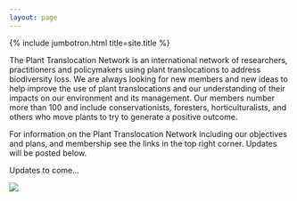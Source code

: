 ```yaml
---
layout: page
---
```


{% include jumbotron.html title=site.title  %}

The Plant Translocation Network is an international network of researchers, practitioners and policymakers using plant translocations to address biodiversity loss.  We are always looking for new members and new ideas to help improve the use of plant translocations and our understanding of their impacts on our environment and its management.  Our members number more than 100 and include conservationists, foresters, horticulturalists, and others who move plants to try to generate a positive outcome.

For information on the Plant Translocation Network including our objectives and plans, and membership see the links in the top right corner.  Updates will be posted below.

Updates to come...

<img src="SF_image.png" class="img-fluid">
